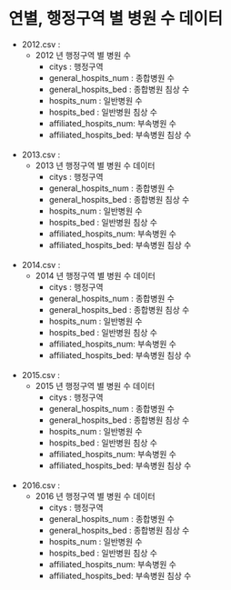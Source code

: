 # 연별, 행정구역 별 병원 수 데이터

+ 2012.csv :
    + 2012 년 행정구역 별 병원 수 
        + citys                 :   행정구역
        + general_hospits_num	:   종합병원 수
        + general_hospits_bed	:   종합병원 침상 수
        + hospits_num	        :   일반병원 수           
        + hospits_bed	        :   일반병원 침상 수
        + affiliated_hospits_num:   부속병원 수
        + affiliated_hospits_bed:   부속병원 침상 수
<br></br>
+ 2013.csv :
  + 2013 년 행정구역 별 병원 수 데이터
       + citys                 :   행정구역
       + general_hospits_num	:   종합병원 수
       + general_hospits_bed	:   종합병원 침상 수
       + hospits_num	        :   일반병원 수           
       + hospits_bed	        :   일반병원 침상 수
       + affiliated_hospits_num:   부속병원 수
       + affiliated_hospits_bed:   부속병원 침상 수
<br></br>
+ 2014.csv :
  + 2014 년 행정구역 별 병원 수 데이터
       + citys                 :   행정구역
       + general_hospits_num	:   종합병원 수
       + general_hospits_bed	:   종합병원 침상 수
       + hospits_num	        :   일반병원 수           
       + hospits_bed	        :   일반병원 침상 수
       + affiliated_hospits_num:   부속병원 수
       + affiliated_hospits_bed:   부속병원 침상 수
<br></br>
+ 2015.csv :
  + 2015 년 행정구역 별 병원 수 데이터
       + citys                 :   행정구역
       + general_hospits_num	:   종합병원 수
       + general_hospits_bed	:   종합병원 침상 수
       + hospits_num	        :   일반병원 수           
       + hospits_bed	        :   일반병원 침상 수
       + affiliated_hospits_num:   부속병원 수
       + affiliated_hospits_bed:   부속병원 침상 수
<br></br>
+ 2016.csv :
  + 2016 년 행정구역 별 병원 수 데이터
       + citys                 :   행정구역
       + general_hospits_num	:   종합병원 수
       + general_hospits_bed	:   종합병원 침상 수
       + hospits_num	        :   일반병원 수           
       + hospits_bed	        :   일반병원 침상 수
       + affiliated_hospits_num:   부속병원 수
       + affiliated_hospits_bed:   부속병원 침상 수
